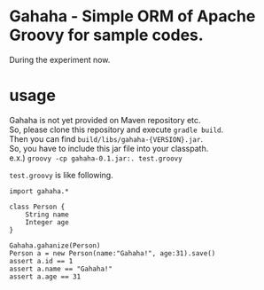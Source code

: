 # Gahaha - Simple ORM of Apache Groovy for sample codes.

During the experiment now.

# usage
Gahaha is not yet provided on Maven repository etc.  
So, please clone this repository and execute `gradle build`.  
Then you can find `build/libs/gahaha-{VERSION}.jar`.  
So, you have to include this jar file into your classpath.  
e.x.) `groovy -cp gahaha-0.1.jar:. test.groovy`  

`test.groovy` is like following.

```
import gahaha.*

class Person {
    String name
    Integer age
}

Gahaha.gahanize(Person)
Person a = new Person(name:"Gahaha!", age:31).save()
assert a.id == 1
assert a.name == "Gahaha!"
assert a.age == 31
```